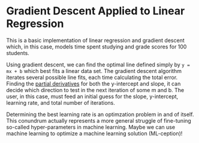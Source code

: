 # Gradient Descent Applied to Linear Regression

This is a basic implementation of linear regression and gradient descent which, in this case, models time spent studying and grade scores for 100 students.

Using gradient descent, we can find the optimal line defined simply by `y = mx + b` which best fits a linear data set. The gradient descent algorithm iterates several possible line fits, each time calculating the total error.  Finding the [partial derivatives](https://spin.atomicobject.com/wp-content/uploads/linear_regression_gradient1.png) for both the y-intercept and slope, it can decide which direction to test in the next iteration of some m and b. The user, in this case, must feed an initial guess for the slope, y-intercept, learning rate, and total number of iterations.

Determining the best learning rate is an optimzation problem in and of itself.  This conundrum actually represents a more general struggle of fine-tuning so-called hyper-parameters in machine learning.  Maybe we can use machine learning to optimize a machine learning solution (ML-ception)!
